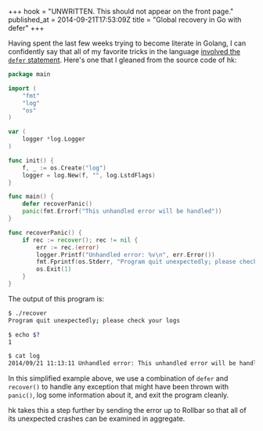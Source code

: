 +++
hook = "UNWRITTEN. This should not appear on the front page."
published_at = 2014-09-21T17:53:09Z
title = "Global recovery in Go with defer"
+++

Having spent the last few weeks trying to become literate in Golang, I can
confidently say that all of my favorite tricks in the language [involved the
`defer` statement](https://golang.org/doc/effective_go.html#defer). Here's one
that I gleaned from the source code of hk:

``` go
package main

import (
	"fmt"
	"log"
	"os"
)

var (
	logger *log.Logger
)

func init() {
	f, _ := os.Create("log")
	logger = log.New(f, "", log.LstdFlags)
}

func main() {
	defer recoverPanic()
	panic(fmt.Errorf("This unhandled error will be handled"))
}

func recoverPanic() {
	if rec := recover(); rec != nil {
		err := rec.(error)
		logger.Printf("Unhandled error: %v\n", err.Error())
		fmt.Fprintf(os.Stderr, "Program quit unexpectedly; please check your logs\n")
		os.Exit(1)
	}
}
```

The output of this program is:

``` bash
$ ./recover
Program quit unexpectedly; please check your logs

$ echo $?
1

$ cat log
2014/09/21 11:13:11 Unhandled error: This unhandled error will be handled
```

In this simplified example above, we use a combination of `defer` and
`recover()` to handle any exception that might have been thrown with `panic()`,
log some information about it, and exit the program cleanly.

hk takes this a step further by sending the error up to Rollbar so that all of
its unexpected crashes can be examined in aggregate.
